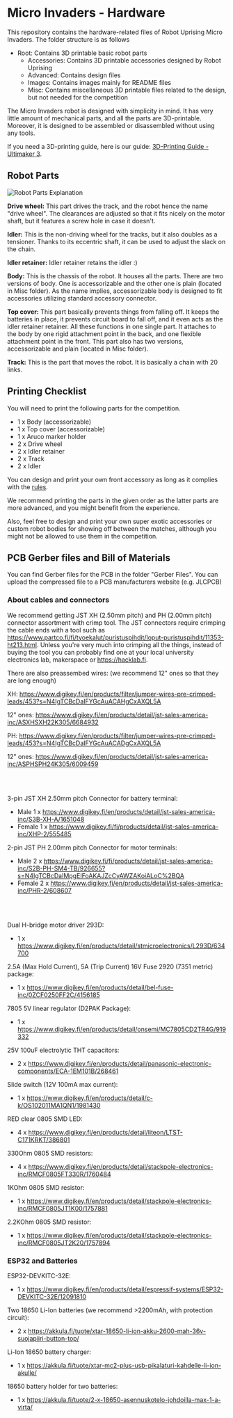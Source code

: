 # Micro Invaders - Hardware
This repository contains the hardware-related files of Robot Uprising Micro Invaders. The folder structure is as follows
* Root: Contains 3D printable basic robot parts
	* Accessories: Contains 3D printable accessories designed by Robot Uprising
	* Advanced: Contains design files
	* Images: Contains images mainly for README files
	* Misc: Contains miscellaneous 3D printable files related to the design, but not needed for the competition

The Micro Invaders robot is designed with simplicity in mind. It has very little amount of mechanical parts, and all the parts are 3D-printable. Moreover, it is designed to be assembled or disassembled without using any tools. 

If you need a 3D-printing guide, here is our guide: [3D-Printing Guide - Ultimaker 3](https://docs.google.com/document/d/1BAfrNYozn9PcpJIatZrwz-if5QTi_UQTAYi0SMTYilM/).

## Robot Parts
![Robot Parts Explanation](https://raw.githubusercontent.com/robot-uprising-hq/ai-robot-hardware/master/Images/Robot%20Parts%20Explanation.png)

**Drive wheel:** This part drives the track, and the robot hence the name "drive wheel". The clearances are adjusted so that it fits nicely on the motor shaft, but it features a screw hole in case it doesn't.

**Idler:** This is the non-driving wheel for the tracks, but it also doubles as a tensioner. Thanks to its eccentric shaft, it can be used to adjust the slack on the chain.

**Idler retainer:** Idler retainer retains the idler :)

**Body:** This is the chassis of the robot. It houses all the parts. There are two versions of body. One is accessorizable and the other one is plain (located in Misc folder). As the name implies, accessorizable body is designed to fit accessories utilizing standard accessory connector.

**Top cover:** This part basically prevents things from falling off. It keeps the batteries in place, it prevents circuit board to fall off, and it even acts as the idler retainer retainer. All these functions in one single part. It attaches to the body by one rigid attachment point in the back, and one flexible attachment point in the front. This part also has two versions, accessorizable and plain (located in Misc folder).

**Track:** This is the part that moves the robot. It is basically a chain with 20 links.

## Printing Checklist
You will need to print the following parts for the competition. 
* 1 x Body (accessorizable)
* 1 x Top cover (accessorizable)
* 1 x Aruco marker holder
* 2 x Drive wheel
* 2 x Idler retainer
* 2 x Track
* 2 x Idler

You can design and print your own front accessory as long as it complies with the [rules](https://github.com/robot-uprising-hq/ai-rules-mi2020).

We recommend printing the parts in the given order as the latter parts are more advanced, and you might benefit from the experience. 
 
Also, feel free to design and print your own super exotic accessories or custom robot bodies for showing off between the matches, although you might not be allowed to use them in the competition. 

## PCB Gerber files and Bill of Materials

You can find Gerber files for the PCB in the folder "Gerber Files". You can upload the compressed file to a PCB manufacturers website (e.g. JLCPCB)

### About cables and connectors

We recommend getting JST XH (2.50mm pitch) and PH (2.00mm pitch) connector assortment with crimp tool.
The JST connectors require crimping the cable ends with a tool such as https://www.partco.fi/fi/tyoekalut/puristuspihdit/loput-puristuspihdit/11353-ht213.html. 
Unless you're very much into crimping all the things, instead of buying the tool you can probably find one at your local university electronics lab, makerspace or https://hacklab.fi.

There are also preassembed wires: (we recommend 12" ones so that they are long enough)

XH:
https://www.digikey.fi/en/products/filter/jumper-wires-pre-crimped-leads/453?s=N4IgTCBcDaIFYGcAuACAHgCxAXQL5A

12" ones:
https://www.digikey.fi/en/products/detail/jst-sales-america-inc/ASXHSXH22K305/6684932

PH:
https://www.digikey.fi/en/products/filter/jumper-wires-pre-crimped-leads/453?s=N4IgTCBcDaIFYGcAuACADgCxAXQL5A

12" ones:
https://www.digikey.fi/en/products/detail/jst-sales-america-inc/ASPHSPH24K305/6009459

<br/><br/>

3-pin JST XH 2.50mm pitch Connector for battery terminal:
* Male 1 x https://www.digikey.fi/en/products/detail/jst-sales-america-inc/S3B-XH-A/1651048
* Female 1 x https://www.digikey.fi/fi/products/detail/jst-sales-america-inc/XHP-2/555485

2-pin JST PH 2.00mm pitch Connector for motor terminals:
* Male 2 x https://www.digikey.fi/fi/products/detail/jst-sales-america-inc/S2B-PH-SM4-TB/926655?s=N4IgTCBcDaIMpgEIFoAKAJZcCyAWZAKoiALoC%2BQA
* Female 2 x https://www.digikey.fi/en/products/detail/jst-sales-america-inc/PHR-2/608607

<br/><br/>

Dual H-bridge motor driver 293D:
* 1 x https://www.digikey.fi/en/products/detail/stmicroelectronics/L293D/634700

2.5A (Max Hold Current), 5A (Trip Current) 16V Fuse 2920 (7351 metric) package:
* 1 x https://www.digikey.fi/en/products/detail/bel-fuse-inc/0ZCF0250FF2C/4156185

7805 5V linear regulator (D2PAK Package):
* 1 x https://www.digikey.fi/en/products/detail/onsemi/MC7805CD2TR4G/919332

25V 100uF electrolytic THT capacitors:
* 2 x https://www.digikey.fi/en/products/detail/panasonic-electronic-components/ECA-1EM101B/268461

Slide switch (12V 100mA max current):
* 1 x https://www.digikey.fi/en/products/detail/c-k/OS102011MA1QN1/1981430

RED clear 0805 SMD LED:
* 4 x https://www.digikey.fi/en/products/detail/liteon/LTST-C171KRKT/386801

330Ohm 0805 SMD resistors:
* 4 x https://www.digikey.fi/en/products/detail/stackpole-electronics-inc/RMCF0805FT330R/1760484

1KOhm 0805 SMD resistor:
* 1 x https://www.digikey.fi/en/products/detail/stackpole-electronics-inc/RMCF0805JT1K00/1757881

2.2KOhm 0805 SMD resistor:
* 1 x https://www.digikey.fi/en/products/detail/stackpole-electronics-inc/RMCF0805JT2K20/1757894

### ESP32 and Batteries

ESP32-DEVKITC-32E:
* 1 x https://www.digikey.fi/en/products/detail/espressif-systems/ESP32-DEVKITC-32E/12091810


Two 18650 Li-Ion batteries (we recommend >2200mAh, with protection circuit):
* 2 x https://akkula.fi/tuote/xtar-18650-li-ion-akku-2600-mah-36v-suojapiiri-button-top/

Li-Ion 18650 battery charger:
* 1 x https://akkula.fi/tuote/xtar-mc2-plus-usb-pikalaturi-kahdelle-li-ion-akulle/

18650 battery holder for two batteries:
* 1 x https://akkula.fi/tuote/2-x-18650-asennuskotelo-johdoilla-max-1-a-virta/



